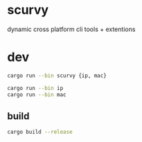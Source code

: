 # scurvy
dynamic cross platform cli tools + extentions

# dev
```bash
cargo run --bin scurvy {ip, mac}

cargo run --bin ip
cargo run --bin mac
```

## build
```bash
cargo build --release
```